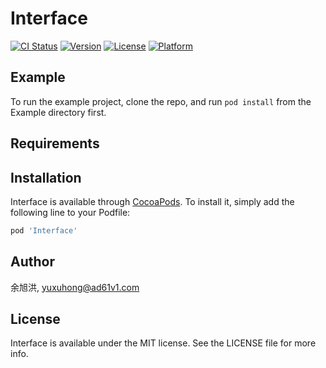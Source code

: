# Interface

[![CI Status](https://img.shields.io/travis/余旭洪/Interface.svg?style=flat)](https://travis-ci.org/余旭洪/Interface)
[![Version](https://img.shields.io/cocoapods/v/Interface.svg?style=flat)](https://cocoapods.org/pods/Interface)
[![License](https://img.shields.io/cocoapods/l/Interface.svg?style=flat)](https://cocoapods.org/pods/Interface)
[![Platform](https://img.shields.io/cocoapods/p/Interface.svg?style=flat)](https://cocoapods.org/pods/Interface)

## Example

To run the example project, clone the repo, and run `pod install` from the Example directory first.

## Requirements

## Installation

Interface is available through [CocoaPods](https://cocoapods.org). To install
it, simply add the following line to your Podfile:

```ruby
pod 'Interface'
```

## Author

余旭洪, yuxuhong@ad61v1.com

## License

Interface is available under the MIT license. See the LICENSE file for more info.
